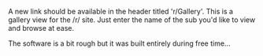 A new link should be available in the header titled 'r/Gallery'. This is a gallery view for the /r/ site. Just enter the name of the sub you'd like to view and browse at ease.

The software is a bit rough but it was built entirely during free time...

